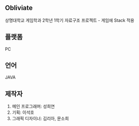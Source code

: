 ## Obliviate
상명대학교 게임학과 2학년 1학기 자료구조 프로젝트 - 게임에 Stack 적용

## 플랫폼
PC

## 언어
JAVA

## 제작자
1. 메인 프로그래머: 성희연
2. 기획: 이석호
3. 그래픽 디자이너: 김리아, 문소희
